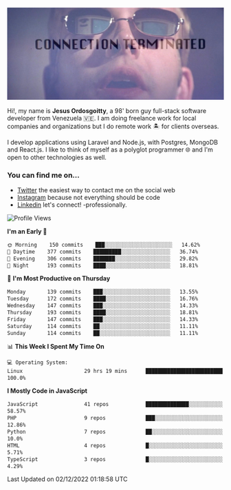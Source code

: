 ![hackers movie reference](./disconnected.jpg)

Hi!, my name is **Jesus Ordosgoitty**, a 98' born guy full-stack software developer from Venezuela 🇻🇪. I am doing freelance work for local companies and organizations but I do remote work 🏝️ for clients overseas. 

I develop applications using Laravel and Node.js, with Postgres, MongoDB and React.js. I like to think of myself as a polyglot programmer 🌐 and I'm open to other technologies as well.

### You can find me on...

- [Twitter](https://twitter.com/jodaz_) the easiest way to contact me on the social web
- [Instagram](https://instagram.com/jodaz_) because not everything should be code
- [Linkedin](https://linkedin.com/in/jodaz) let's connect! -professionally.

<!---
Besides social networks, you can take a look at my [website](https://www.jodaz.xyz) too.
-->

<!--START_SECTION:waka-->
![Profile Views](http://img.shields.io/badge/Profile%20Views-55-blue)

**I'm an Early 🐤** 

```text
🌞 Morning    150 commits    ███░░░░░░░░░░░░░░░░░░░░░░   14.62% 
🌆 Daytime    377 commits    █████████░░░░░░░░░░░░░░░░   36.74% 
🌃 Evening    306 commits    ███████░░░░░░░░░░░░░░░░░░   29.82% 
🌙 Night      193 commits    ████░░░░░░░░░░░░░░░░░░░░░   18.81%

```
📅 **I'm Most Productive on Thursday** 

```text
Monday       139 commits    ███░░░░░░░░░░░░░░░░░░░░░░   13.55% 
Tuesday      172 commits    ████░░░░░░░░░░░░░░░░░░░░░   16.76% 
Wednesday    147 commits    ███░░░░░░░░░░░░░░░░░░░░░░   14.33% 
Thursday     193 commits    ████░░░░░░░░░░░░░░░░░░░░░   18.81% 
Friday       147 commits    ███░░░░░░░░░░░░░░░░░░░░░░   14.33% 
Saturday     114 commits    ██░░░░░░░░░░░░░░░░░░░░░░░   11.11% 
Sunday       114 commits    ██░░░░░░░░░░░░░░░░░░░░░░░   11.11%

```


📊 **This Week I Spent My Time On** 

```text
💻 Operating System: 
Linux                    29 hrs 19 mins      █████████████████████████   100.0%

```

**I Mostly Code in JavaScript** 

```text
JavaScript               41 repos            ██████████████░░░░░░░░░░░   58.57% 
PHP                      9 repos             ███░░░░░░░░░░░░░░░░░░░░░░   12.86% 
Python                   7 repos             ██░░░░░░░░░░░░░░░░░░░░░░░   10.0% 
HTML                     4 repos             █░░░░░░░░░░░░░░░░░░░░░░░░   5.71% 
TypeScript               3 repos             █░░░░░░░░░░░░░░░░░░░░░░░░   4.29%

```



 Last Updated on 02/12/2022 01:18:58 UTC
<!--END_SECTION:waka-->
